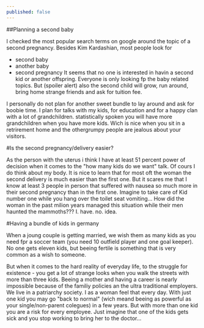 ```yaml
---
published: false
---
```


##Planning a second baby

I checked the most popular search terms on google around the topic of a second pregnancy. Besides Kim Kardashian, most people look for 
- second baby
- another baby
- second pregnancy
It seems that no one is interested in havin a second kid or another offspring. Everyone is only looking fp the baby related topics. But (spoiler alert) also the second child will grow, run around, bring home strange friends and ask for tuition fee.

I personally do not plan for another sweet bundle to lay around and ask for boobie time. I plan for talks with my kids, for education and for a happy clan with a lot of grandchildren. statistically spoken you will have more grandchildren when you have more kids. Wich is nice when you sit in a retrirement home and the othergrumpy people are jealous about your visitors.

#Is the second pregnancy/delivery easier?

As the person with the uterus i think I have at least 51 percent power of decision when it comes to the "how many kids do we want" talk. Of cours I do think about my body. It is nice to learn that for most oft the woman the second delivery is much easier than the first one. But it scares me that I know at least 3 people in person that suffered with nausea so much more in their second pregnancy than in the first one. Imagine to take care of Kid number one while you hang over the toilet seat vomiting... How did the woman in the past milion years managed this situation while their men haunted the mammoths??? I. have. no. idea.

#Having a bundle of kids in germany

When a joung couple is getting married, we wish them as many kids as you need fpr a soccer team (you need 10 outfield player and one goal keeper). No one gets eleven kids, but beeing fertile is something that is very common as a wish to someone.

But when it comes to the hard reality of everyday life, to the struggle for existence - you get a lot of strange looks when you walk the streets with more than three kids. Beeing a mother and having a career is nearly impossible because of the familiy policies an the ultra traditional employers. We live in a patriarchy society. I as a woman feel that every day. With just one kid you may go "back to normal" (wich meand beeing as powerful as your single/non-parent colegues) in a few years. But with more than one kid you are a risk for every employee. Just imagine that one of the kids gets sick and you stop working to bring her to the doctor...






